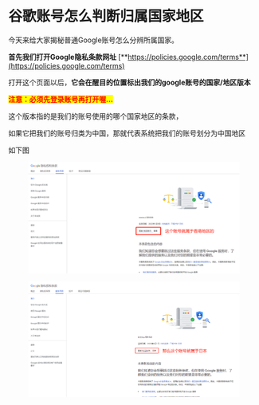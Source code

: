 # 谷歌账号怎么判断归属国家地区

今天来给大家揭秘普通Google账号怎么分辨所属国家。

**首先我们打开Google隐私条款网址** [**https://policies.google.com/terms**](https://policies.google.com/terms)

打开这个页面以后，**它会在醒目的位置标出我们的google账号的国家/地区版本**

<mark style="color:red;">**注意：必须先登录账号再打开喔...**</mark>

这个版本指的是我们的账号使用的哪个国家地区的条款，

如果它把我们的账号归类为中国，那就代表系统把我们的账号划分为中国地区

如下图

<figure><img src="../../.gitbook/assets/cf2bc63674353b1752a56eddf54d6b1f.png" alt=""><figcaption></figcaption></figure>

<figure><img src="../../.gitbook/assets/f4d1911981a72d5603e2e0f862994eed.png" alt=""><figcaption></figcaption></figure>
